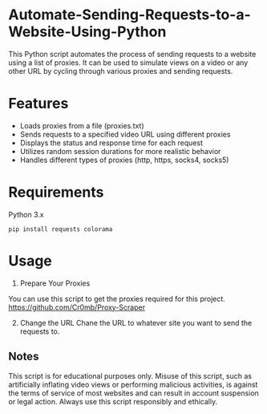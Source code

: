 

# Automate-Sending-Requests-to-a-Website-Using-Python
This Python script automates the process of sending requests to a website using a list of proxies. It can be used to simulate views on a video or any other URL by cycling through various proxies and sending requests.

# Features
- Loads proxies from a file (proxies.txt)
- Sends requests to a specified video URL using different proxies
- Displays the status and response time for each request
- Utilizes random session durations for more realistic behavior
- Handles different types of proxies (http, https, socks4, socks5)

# Requirements
Python 3.x
```
pip install requests colorama
```

# Usage
1. Prepare Your Proxies

You can use this script to get the proxies required for this project.
https://github.com/Cr0mb/Proxy-Scraper

2. Change the URL
Chane the URL to whatever site you want to send the requests to.


## Notes
This script is for educational purposes only. Misuse of this script, such as artificially inflating video views or performing malicious activities, is against the terms of service of most websites and can result in account suspension or legal action. Always use this script responsibly and ethically.






